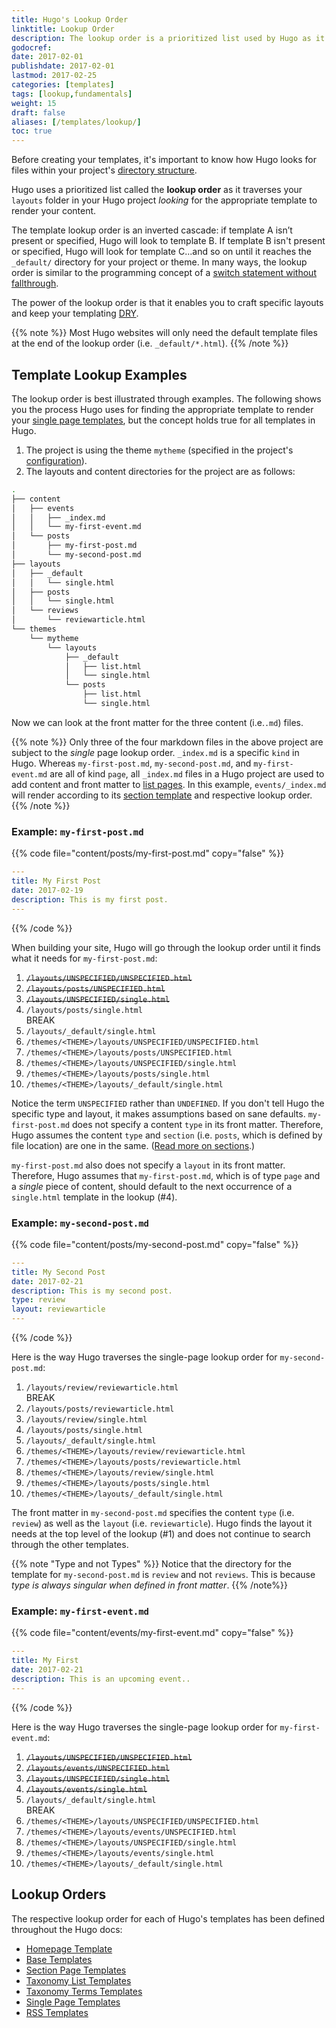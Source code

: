 ```yaml
---
title: Hugo's Lookup Order
linktitle: Lookup Order
description: The lookup order is a prioritized list used by Hugo as it traverses your files looking for the appropriate template to render your content.
godocref:
date: 2017-02-01
publishdate: 2017-02-01
lastmod: 2017-02-25
categories: [templates]
tags: [lookup,fundamentals]
weight: 15
draft: false
aliases: [/templates/lookup/]
toc: true
---
```


Before creating your templates, it's important to know how Hugo looks for files within your project's [directory structure][].

Hugo uses a prioritized list called the **lookup order** as it traverses your `layouts` folder in your Hugo project *looking* for the appropriate template to render your content.

The template lookup order is an inverted cascade: if template A isn’t present or specified, Hugo will look to template B. If template B isn't present or specified, Hugo will look for template C...and so on until it reaches the `_default/` directory for your project or theme. In many ways, the lookup order is similar to the programming concept of a [switch statement without fallthrough][switch].

The power of the lookup order is that it enables you to craft specific layouts and keep your templating [DRY][].

{{% note %}}
Most Hugo websites will only need the default template files at the end of the lookup order (i.e. `_default/*.html`).
{{% /note %}}

## Template Lookup Examples

The lookup order is best illustrated through examples. The following shows you the process Hugo uses for finding the appropriate template to render your [single page templates][], but the concept holds true for all templates in Hugo.

1. The project is using the theme `mytheme` (specified in the project's [configuration][config]).
2. The layouts and content directories for the project are as follows:

```bash
.
├── content
│   ├── events
│   │   ├── _index.md
│   │   └── my-first-event.md
│   └── posts
│       ├── my-first-post.md
│       └── my-second-post.md
├── layouts
│   ├── _default
│   │   └── single.html
│   ├── posts
│   │   └── single.html
│   └── reviews
│       └── reviewarticle.html
└── themes
    └── mytheme
        └── layouts
            ├── _default
            │   ├── list.html
            │   └── single.html
            └── posts
                ├── list.html
                └── single.html
```


Now we can look at the front matter for the three content (i.e.`.md`) files.

{{% note  %}}
Only three of the four markdown files in the above project are subject to the *single* page lookup order. `_index.md` is a specific `kind` in Hugo. Whereas `my-first-post.md`, `my-second-post.md`, and `my-first-event.md` are all of kind `page`, all `_index.md` files in a Hugo project are used to add content and front matter to [list pages](/templates/lists/). In this example, `events/_index.md` will render according to its [section template](/templates/section-templates/) and respective lookup order.
{{% /note %}}

### Example: `my-first-post.md`

{{% code file="content/posts/my-first-post.md" copy="false" %}}
```yaml
---
title: My First Post
date: 2017-02-19
description: This is my first post.
---
```
{{% /code %}}

When building your site, Hugo will go through the lookup order until it finds what it needs for `my-first-post.md`:

1. ~~`/layouts/UNSPECIFIED/UNSPECIFIED.html`~~
2. ~~`/layouts/posts/UNSPECIFIED.html`~~
3. ~~`/layouts/UNSPECIFIED/single.html`~~
4. <span class="yes">`/layouts/posts/single.html`</span>
  <br><span class="break">BREAK</span>
5. <span class="na">`/layouts/_default/single.html`</span>
6. <span class="na">`/themes/<THEME>/layouts/UNSPECIFIED/UNSPECIFIED.html`</span>
7. <span class="na">`/themes/<THEME>/layouts/posts/UNSPECIFIED.html`</span>
8. <span class="na">`/themes/<THEME>/layouts/UNSPECIFIED/single.html`</span>
9. <span class="na">`/themes/<THEME>/layouts/posts/single.html`</span>
10. <span class="na">`/themes/<THEME>/layouts/_default/single.html`</span>

Notice the term `UNSPECIFIED` rather than `UNDEFINED`. If you don't tell Hugo the specific type and layout, it makes assumptions based on sane defaults. `my-first-post.md` does not specify a content `type` in its front matter. Therefore, Hugo assumes the content `type` and `section` (i.e. `posts`, which is defined by file location) are one in the same. ([Read more on sections][sections].)

`my-first-post.md` also does not specify a `layout` in its front matter. Therefore, Hugo assumes that `my-first-post.md`, which is of type `page` and a *single* piece of content, should default to the next occurrence of a `single.html` template in the lookup (#4).

### Example: `my-second-post.md`

{{% code file="content/posts/my-second-post.md" copy="false" %}}
```yaml
---
title: My Second Post
date: 2017-02-21
description: This is my second post.
type: review
layout: reviewarticle
---
```
{{% /code %}}

Here is the way Hugo traverses the single-page lookup order for `my-second-post.md`:

1. <span class="yes">`/layouts/review/reviewarticle.html`</span>
  <br><span class="break">BREAK</span>
2. <span class="na">`/layouts/posts/reviewarticle.html`</span>
3. <span class="na">`/layouts/review/single.html`</span>
4. <span class="na">`/layouts/posts/single.html`</span>
5. <span class="na">`/layouts/_default/single.html`</span>
6. <span class="na">`/themes/<THEME>/layouts/review/reviewarticle.html`</span>
7. <span class="na">`/themes/<THEME>/layouts/posts/reviewarticle.html`</span>
8. <span class="na">`/themes/<THEME>/layouts/review/single.html`</span>
9. <span class="na">`/themes/<THEME>/layouts/posts/single.html`</span>
10. <span class="na">`/themes/<THEME>/layouts/_default/single.html`</span>

The front matter in `my-second-post.md` specifies the content `type` (i.e. `review`) as well as the `layout` (i.e. `reviewarticle`). Hugo finds the layout it needs at the top level of the lookup (#1) and does not continue to search through the other templates.

{{% note "Type and not Types" %}}
Notice that the directory for the template for `my-second-post.md` is `review` and not `reviews`. This is because *type is always singular when defined in front matter*.
{{% /note%}}

### Example: `my-first-event.md`

{{% code file="content/events/my-first-event.md" copy="false" %}}
```yaml
---
title: My First
date: 2017-02-21
description: This is an upcoming event..
---
```
{{% /code %}}

Here is the way Hugo traverses the single-page lookup order for `my-first-event.md`:

1. ~~`/layouts/UNSPECIFIED/UNSPECIFIED.html`~~
2. ~~`/layouts/events/UNSPECIFIED.html`~~
3. ~~`/layouts/UNSPECIFIED/single.html`~~
4. ~~`/layouts/events/single.html`~~
5. <span class="yes">`/layouts/_default/single.html`</span>
<br><span class="break">BREAK</span>
6. <span class="na">`/themes/<THEME>/layouts/UNSPECIFIED/UNSPECIFIED.html`</span>
7. <span class="na">`/themes/<THEME>/layouts/events/UNSPECIFIED.html`</span>
8. <span class="na">`/themes/<THEME>/layouts/UNSPECIFIED/single.html`</span>
9. <span class="na">`/themes/<THEME>/layouts/events/single.html`</span>
10. <span class="na">`/themes/<THEME>/layouts/_default/single.html`</span>

## Lookup Orders

The respective lookup order for each of Hugo's templates has been defined throughout the Hugo docs:

* [Homepage Template][home]
* [Base Templates][base]
* [Section Page Templates][sectionlookup]
* [Taxonomy List Templates][taxonomylookup]
* [Taxonomy Terms Templates][termslookup]
* [Single Page Templates][singlelookup]
* [RSS Templates][rsslookup]

[base]: /templates/base/#base-template-lookup-order
[config]: /getting-started/configuration/
[directory structure]: /getting-started/directory-structure/
[DRY]: https://en.wikipedia.org/wiki/Don%27t_repeat_yourself
[home]: /templates/homepage/#homepage-template-lookup-order
[rsslookup]: /templates/rss/#rss-template-lookup-order
[sections]: /content-management/sections/
[sectionlookup]: /templates/section-templates/#section-template-lookup-order
[single page templates]: /templates/single-page-templates/
[singlelookup]: /templates/single-page-templates/#single-page-template-lookup-order
[switch]: https://en.wikipedia.org/wiki/Switch_statement#Fallthrough
[taxonomylookup]: /templates/taxonomy-templates/#taxonomy-list-template-lookup-order
[termslookup]: /templates/taxonomy-templates/#taxonomy-terms-template-lookup-order